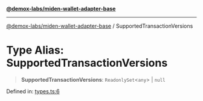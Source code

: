 [**@demox-labs/miden-wallet-adapter-base**](../README.md)

***

[@demox-labs/miden-wallet-adapter-base](../globals.md) / SupportedTransactionVersions

# Type Alias: SupportedTransactionVersions

> **SupportedTransactionVersions**: `ReadonlySet`\<`any`\> \| `null`

Defined in: [types.ts:6](https://github.com/demox-labs/miden-wallet-adapter/blob/1ef8b04773cb8b7272bbf6a4eb810ab074d47de8/packages/core/base/types.ts#L6)
